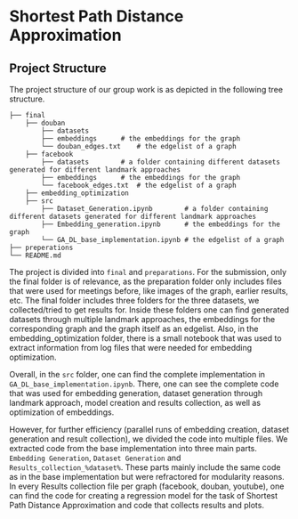 # Shortest Path Distance Approximation

## Project Structure
The project structure of our group work is as depicted in the following tree structure.


    ├── final 
        ├── douban 
	        ├── datasets 		 
	        ├── embeddings 		# the embeddings for the graph 
	        └── douban_edges.txt	# the edgelist of a graph 
	    ├── facebook
	        ├── datasets 		# a folder containing different datasets generated for different landmark approaches 
	        ├── embeddings 		# the embeddings for the graph 
	        └── facebook_edges.txt	# the edgelist of a graph 
        ├── embedding_optimization 
	    ├── src 
	        ├── Dataset_Generation.ipynb 		# a folder containing different datasets generated for different landmark approaches 
	        ├── Embedding_generation.ipynb 		# the embeddings for the graph  
	        └── GA_DL_base_implementation.ipynb	# the edgelist of a graph 
    ├── preperations             
    └── README.md 
The project is divided into `final` and `preparations`. For the submission, only the final folder is of relevance, as the preparation folder only includes files that were used for meetings before, like images of the graph, earlier results, etc. The final folder includes three folders for the three datasets, we collected/tried to get results for. Inside these folders one can find generated datasets through multiple landmark approaches, the embeddings for the corresponding graph and the graph itself as an edgelist. Also, in the embedding_optimization folder, there is a small notebook that was used to extract information from log files that were needed for embedding optimization.

Overall, in the `src` folder, one can find the complete implementation in `GA_DL_base_implementation.ipynb`. There, one can see the complete code that was used for embedding generation, dataset generation through landmark approach, model creation and results collection, as well as optimization of embeddings. 

However, for further efficiency (parallel runs of embedding creation, dataset generation and result collection), we divided the code into multiple files. We extracted code from the base implementation into three main parts. `Embedding Generation`, `Dataset Generation` and `Results_collection_%dataset%`. These parts mainly include the same code as in the base implementation but were refractored for modularity reasons. In every Results collection file per graph (facebook, douban, youtube), one can find the code for creating a regression model for the task of Shortest Path Distance Approximation and code that collects results and plots. 
